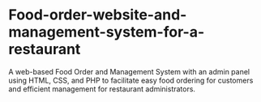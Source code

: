 # Food-order-website-and-management-system-for-a-restaurant
A web-based Food Order and Management System with an admin panel using HTML, CSS, and PHP to facilitate easy food ordering for customers and efficient management for restaurant administrators.
